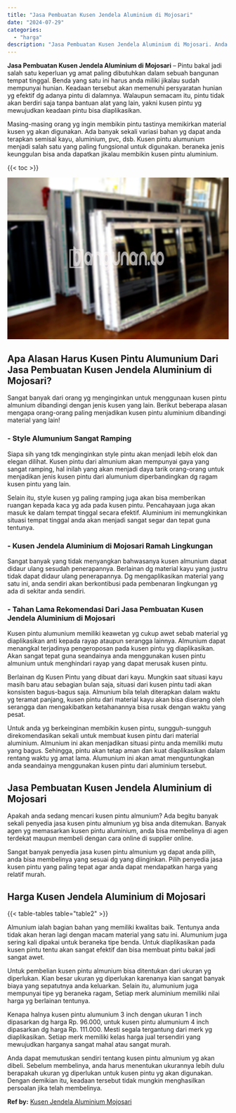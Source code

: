 ```yaml
---
title: "Jasa Pembuatan Kusen Jendela Aluminium di Mojosari"
date: "2024-07-29"
categories: 
  - "harga"
description: "Jasa Pembuatan Kusen Jendela Aluminium di Mojosari. Anda dapat memutuskan sendiri tentang kusen pintu almunium yg akan dibeli. Sebelum membelinya, anda harus..."
---
```


**Jasa Pembuatan Kusen Jendela Aluminium di Mojosari** – Pintu bakal jadi salah satu keperluan yg amat paling dibutuhkan dalam sebuah bangunan tempat tinggal. Benda yang satu ini harus anda miliki jikalau sudah mempunyai hunian. Keadaan tersebut akan memenuhi persyaratan hunian yg efektif dg adanya pintu di dalamnya. Walaupun semacam itu, pintu tidak akan berdiri saja tanpa bantuan alat yang lain, yakni kusen pintu yg mewujudkan keadaan pintu bisa diaplikasikan.

Masing-masing orang yg ingin membikin pintu tastinya memikirkan material kusen yg akan digunakan. Ada banyak sekali variasi bahan yg dapat anda terapkan semisal kayu, aluminium, pvc, dsb. Kusen pintu alumunium menjadi salah satu yang paling fungsional untuk digunakan. beraneka jenis keunggulan bisa anda dapatkan jikalau membikin kusen pintu aluminium.

{{< toc >}}

![Jasa Pembuatan Kusen Jendela Aluminium di Mojosari](/images/harga-kusen-jendela-alumunium-25.png)

## Apa Alasan Harus Kusen Pintu Alumunium Dari Jasa Pembuatan Kusen Jendela Aluminium di Mojosari?

Sangat banyak dari orang yg menginginkan untuk menggunaan kusen pintu almunium dibandingi dengan jenis kusen yang lain. Berikut beberapa alasan mengapa orang-orang paling menjadikan kusen pintu aluminium dibandingi material yang lain!

### \- Style Alumunium Sangat Ramping

Siapa sih yang tdk menginginkan style pintu akan menjadi lebih elok dan elegan dilihat. Kusen pintu dari almunium akan mempunyai gaya yang sangat ramping, hal inilah yang akan menjadi daya tarik orang-orang untuk menjadikan jenis kusen pintu dari alumunium diperbandingkan dg ragam kusen pintu yang lain.

Selain itu, style kusen yg paling ramping juga akan bisa memberikan ruangan kepada kaca yg ada pada kusen pintu. Pencahayaan juga akan masuk ke dalam tempat tinggal secara efektif. Aluminium ini memungkinkan situasi tempat tinggal anda akan menjadi sangat segar dan tepat guna tentunya.

### \- Kusen Jendela Aluminium di Mojosari Ramah Lingkungan

Sangat banyak yang tidak menyangkan bahwasanya kusen almunium dapat didaur ulang sesudah penerapannya. Berlainan dg material kayu yang justru tidak dapat didaur ulang penerapannya. Dg mengaplikasikan material yang satu ini, anda sendiri akan berkontibusi pada pembenaran lingkungan yg ada di sekitar anda sendiri.

### \- Tahan Lama Rekomendasi Dari Jasa Pembuatan Kusen Jendela Aluminium di Mojosari

Kusen pintu alumunium memiliki keawetan yg cukup awet sebab material yg diaplikasikan anti kepada rayap ataupun serangga lainnya. Almunium dapat menangkal terjadinya pengeroposan pada kusen pintu yg diaplikasikan. Akan sangat tepat guna seandainya anda menggunakan kusen pintu almunium untuk menghindari rayap yang dapat merusak kusen pintu.

Berlainan dg Kusen Pintu yang dibuat dari kayu. Mungkin saat situasi kayu masih baru atau sebagian bulan saja, situasi dari kusen pintu tadi akan konsisten bagus-bagus saja. Almunium bila telah diterapkan dalam waktu yg teramat panjang, kusen pintu dari material kayu akan bisa diserang oleh serangga dan mengakibatkan ketahanannya bisa rusak dengan waktu yang pesat.

Untuk anda yg berkeinginan membikin kusen pintu, sungguh-sungguh direkomendasikan sekali untuk membuat kusen pintu dari material aluminium. Almunium ini akan menjadikan situasi pintu anda memiliki mutu yang bagus. Sehingga, pintu akan tetap aman dan kuat diaplikasikan dalam rentang waktu yg amat lama. Alumunium ini akan amat menguntungkan anda seandainya menggunakan kusen pintu dari aluminium tersebut.

## Jasa Pembuatan Kusen Jendela Aluminium di Mojosari

Apakah anda sedang mencari kusen pintu almunium? Ada begitu banyak sekali penyedia jasa kusen pintu almunium yg bisa anda ditemukan. Banyak agen yg memasarkan kusen pintu aluminium, anda bisa membelinya di agen terdekat maupun membeli dengan cara online di supplier online.

Sangat banyak penyedia jasa kusen pintu almunium yg dapat anda pilih, anda bisa membelinya yang sesuai dg yang diinginkan. Pilih penyedia jasa kusen pintu yang paling tepat agar anda dapat mendapatkan harga yang relatif murah.

## Harga Kusen Jendela Aluminium di Mojosari

{{< table-tables table="table2" >}}

Almunium ialah bagian bahan yang memiliki kwalitas baik. Tentunya anda tidak akan heran lagi dengan macam material yang satu ini. Alumunium juga sering kali dipakai untuk beraneka tipe benda. Untuk diaplikasikan pada kusen pintu tentu akan sangat efektif dan bisa membuat pintu bakal jadi sangat awet.

Untuk pembelian kusen pintu almunium bisa ditentukan dari ukuran yg diperlukan. Kian besar ukuran yg diperlukan karenanya kian sangat banyak biaya yang sepatutnya anda keluarkan. Selain itu, alumunium juga mempunyai tipe yg beraneka ragam, Setiap merk aluminium memiliki nilai harga yg berlainan tentunya.

Kenapa halnya kusen pintu alumunium 3 inch dengan ukuran 1 inch dipasarkan dg harga Rp. 96.000, untuk kusen pintu alumunium 4 inch dipasarkan dg harga Rp. 111.000. Mesti segala tergantung dari merk yg diaplikasikan. Setiap merk memiliki kelas harga jual tersendiri yang mewujudkan harganya sangat mahal atau sangat murah.

Anda dapat memutuskan sendiri tentang kusen pintu almunium yg akan dibeli. Sebelum membelinya, anda harus menentukan ukurannya lebih dulu berapakah ukuran yg diperlukan untuk kusen pintu yg akan digunakan. Dengan demikian itu, keadaan tersebut tidak mungkin menghasilkan persoalan jika telah membelinya.

**Ref by:** [Kusen Jendela Aluminium Mojosari](https://id.wikipedia.org/wiki/Kusen)
